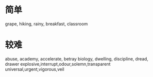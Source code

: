 # 简单
grape, hiking, rainy, breakfast, classroom




# 较难
abuse, academy, accelerate, betray
biology, dwelling, discipline, dread, drawer
explosive,interrupt,odour,solemn,transparent
universal,urgent,vigorous,veil